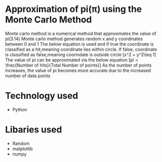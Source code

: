 # Approximation of pi(π) using the Monte Carlo Method

Monte carlo method is a numerical method that approximates the value of pi(3.14)
Monte carlo method generates random x and y coordinates between 0 and 1
The below equation is used and if true the coordinate is classified as a hit,meaning coordinate lies within circle. If false, coordinate is classified as false,meaning coorindate is outside circle
\[x^2 + y^2\leq 1\]
The value of pi can be approximated via the below equation
\[pi = \frac{Number of hits}{Total Number of points}\]
As the number of points increases, the value of pi becomes more accurate due to the increased number of data points

# Technology used

- Python

# Libaries used

- Random
- matplotlib
- numpy
